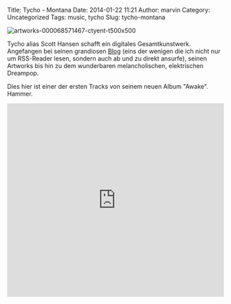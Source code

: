 Title: Tycho - Montana
Date: 2014-01-22 11:21
Author: marvin
Category: Uncategorized
Tags: music, tycho
Slug: tycho-montana

![artworks-000068571467-ctyent-t500x500]({static}/images/artworks-000068571467-ctyent-t500x500.jpg)

Tycho alias Scott Hansen schafft ein digitales Gesamtkunstwerk.
Angefangen bei seinen grandiosen [Blog](http://blog.iso50.com/) (eins
der wenigen die ich nicht nur um RSS-Reader lesen, sondern auch ab und
zu direkt ansurfe), seinen Artworks bis hin zu dem wunderbaren
melancholischen, elektrischen Dreampop.

Dies hier ist einer der ersten Tracks von seinem neuen Album "Awake".
Hammer.

<iframe width="100%" height="450" scrolling="no" frameborder="no" src="https://w.soundcloud.com/player/?url=https%3A//api.soundcloud.com/tracks/130572064&amp;auto_play=false&amp;hide_related=false&amp;show_comments=true&amp;show_user=true&amp;show_reposts=false&amp;visual=true"></iframe>
